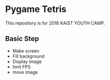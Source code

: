 # Pygame Tetris

This repository is for 2016 KAIST YOUTH CAMP.

## Basic Step
* Make screen
* Fill background
* Display image
* limit FPS
* move image
